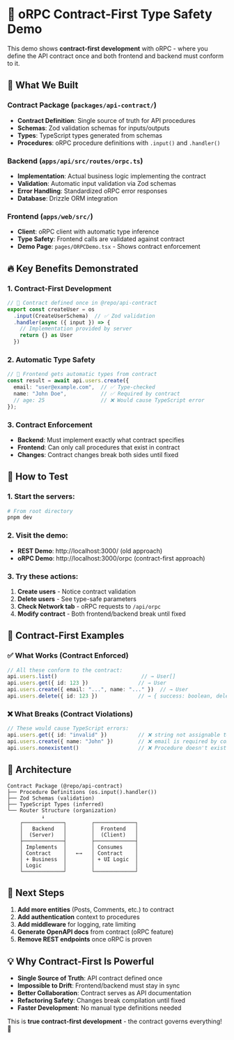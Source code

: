 # 🚀 oRPC Contract-First Type Safety Demo

This demo shows **contract-first development** with oRPC - where you define the API contract once and both frontend and backend must conform to it.

## 🎯 What We Built

### Contract Package (`packages/api-contract/`)
- **Contract Definition**: Single source of truth for API procedures
- **Schemas**: Zod validation schemas for inputs/outputs
- **Types**: TypeScript types generated from schemas
- **Procedures**: oRPC procedure definitions with `.input()` and `.handler()`

### Backend (`apps/api/src/routes/orpc.ts`)
- **Implementation**: Actual business logic implementing the contract
- **Validation**: Automatic input validation via Zod schemas
- **Error Handling**: Standardized oRPC error responses
- **Database**: Drizzle ORM integration

### Frontend (`apps/web/src/`)
- **Client**: oRPC client with automatic type inference
- **Type Safety**: Frontend calls are validated against contract
- **Demo Page**: `pages/ORPCDemo.tsx` - Shows contract enforcement

## 🔥 Key Benefits Demonstrated

### 1. **Contract-First Development**
```typescript
// 📝 Contract defined once in @repo/api-contract
export const createUser = os
  .input(CreateUserSchema)  // ✅ Zod validation
  .handler(async ({ input }) => {
    // Implementation provided by server
    return {} as User
  })
```

### 2. **Automatic Type Safety**
```typescript
// 🎯 Frontend gets automatic types from contract
const result = await api.users.create({
  email: "user@example.com",  // ✅ Type-checked
  name: "John Doe",           // ✅ Required by contract
  // age: 25                  // ❌ Would cause TypeScript error
});
```

### 3. **Contract Enforcement**
- **Backend**: Must implement exactly what contract specifies
- **Frontend**: Can only call procedures that exist in contract
- **Changes**: Contract changes break both sides until fixed

## 🧪 How to Test

### 1. Start the servers:
```bash
# From root directory
pnpm dev
```

### 2. Visit the demo:
- **REST Demo**: http://localhost:3000/ (old approach)
- **oRPC Demo**: http://localhost:3000/orpc (contract-first approach)

### 3. Try these actions:
1. **Create users** - Notice contract validation
2. **Delete users** - See type-safe parameters
3. **Check Network tab** - oRPC requests to `/api/orpc`
4. **Modify contract** - Both frontend/backend break until fixed

## 🎯 Contract-First Examples

### ✅ What Works (Contract Enforced)
```typescript
// All these conform to the contract:
api.users.list()                           // → User[]
api.users.get({ id: 123 })                // → User  
api.users.create({ email: "...", name: "..." })  // → User
api.users.delete({ id: 123 })             // → { success: boolean, deletedUser: User }
```

### ❌ What Breaks (Contract Violations)
```typescript
// These would cause TypeScript errors:
api.users.get({ id: "invalid" })          // ❌ string not assignable to number
api.users.create({ name: "John" })        // ❌ email is required by contract
api.users.nonexistent()                   // ❌ Procedure doesn't exist in contract
```

## 🔧 Architecture

```
Contract Package (@repo/api-contract)
├── Procedure Definitions (os.input().handler())
├── Zod Schemas (validation)
├── TypeScript Types (inferred)
└── Router Structure (organization)
           ↓
    ┌─────────────┐        ┌─────────────┐
    │   Backend   │        │  Frontend   │
    │  (Server)   │        │  (Client)   │
    ├─────────────┤        ├─────────────┤
    │ Implements  │        │ Consumes    │
    │ Contract    │   ←→   │ Contract    │
    │ + Business  │        │ + UI Logic  │
    │ Logic       │        │             │
    └─────────────┘        └─────────────┘
```

## 🚀 Next Steps

1. **Add more entities** (Posts, Comments, etc.) to contract
2. **Add authentication** context to procedures  
3. **Add middleware** for logging, rate limiting
4. **Generate OpenAPI docs** from contract (oRPC feature)
5. **Remove REST endpoints** once oRPC is proven

## 💡 Why Contract-First Is Powerful

- **Single Source of Truth**: API contract defined once
- **Impossible to Drift**: Frontend/backend must stay in sync
- **Better Collaboration**: Contract serves as API documentation
- **Refactoring Safety**: Changes break compilation until fixed
- **Faster Development**: No manual type definitions needed

This is **true contract-first development** - the contract governs everything! 🎉
